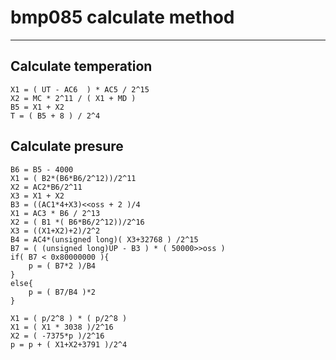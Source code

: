 # bmp085 calculate method
-------------------------
## Calculate temperation

	X1 = ( UT - AC6  ) * AC5 / 2^15
	X2 = MC * 2^11 / ( X1 + MD )
	B5 = X1 + X2
	T = ( B5 + 8 ) / 2^4

## Calculate presure

	B6 = B5 - 4000
	X1 = ( B2*(B6*B6/2^12))/2^11
	X2 = AC2*B6/2^11
	X3 = X1 + X2
	B3 = ((AC1*4+X3)<<oss + 2 )/4
	X1 = AC3 * B6 / 2^13
	X2 = ( B1 *( B6*B6/2^12))/2^16
	X3 = ((X1+X2)+2)/2^2
	B4 = AC4*(unsigned long)( X3+32768 ) /2^15
	B7 = ( (unsigned long)UP - B3 ) * ( 50000>>oss )
	if( B7 < 0x80000000 ){
		p = ( B7*2 )/B4
	}
	else{
		p = ( B7/B4 )*2
	}

	X1 = ( p/2^8 ) * ( p/2^8 )
	X1 = ( X1 * 3038 )/2^16
	X2 = ( -7375*p )/2^16
	p = p + ( X1+X2+3791 )/2^4 
